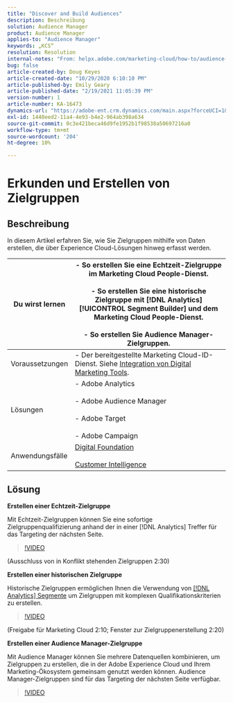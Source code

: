 ```yaml
---
title: "Discover and Build Audiences"
description: Beschreibung
solution: Audience Manager
product: Audience Manager
applies-to: "Audience Manager"
keywords: „KCS“
resolution: Resolution
internal-notes: "From: helpx.adobe.com/marketing-cloud/how-to/audience-discovery.html"
bug: false
article-created-by: Doug Keyes
article-created-date: "10/29/2020 6:10:10 PM"
article-published-by: Emily Geary
article-published-date: "2/19/2021 11:05:39 PM"
version-number: 1
article-number: KA-16473
dynamics-url: "https://adobe-ent.crm.dynamics.com/main.aspx?forceUCI=1&pagetype=entityrecord&etn=knowledgearticle&id=279bbdfa-111a-eb11-a813-000d3a5937f3"
exl-id: 1440eed2-11a4-4e93-b4e2-964ab398a634
source-git-commit: 0c3e421beca46d9fe1952b1f98538a50697216a0
workflow-type: tm+mt
source-wordcount: '204'
ht-degree: 10%

---
```


# Erkunden und Erstellen von Zielgruppen

## Beschreibung


In diesem Artikel erfahren Sie, wie Sie Zielgruppen mithilfe von Daten erstellen, die über Experience Cloud-Lösungen hinweg erfasst werden.


| Du wirst lernen | - So erstellen Sie eine Echtzeit-Zielgruppe im Marketing Cloud People-Dienst.<br><br>- So erstellen Sie eine historische Zielgruppe mit [!DNL Analytics] [!UICONTROL Segment Builder] und dem Marketing Cloud People-Dienst.<br><br>- So erstellen Sie Audience Manager-Zielgruppen. |
| --- | --- |
| Voraussetzungen | - Der bereitgestellte Marketing Cloud-ID-Dienst. Siehe [Integration von Digital Marketing Tools](https://helpx.adobe.com/marketing-cloud/how-to/tool-integration.html). |
| Lösungen | - Adobe Analytics<br><br>- Adobe Audience Manager<br><br>- Adobe Target<br><br>- Adobe Campaign |
| Anwendungsfälle | [Digital Foundation](https://helpx.adobe.com/marketing-cloud/how-to/digital-foundation.html)<br><br>[Customer Intelligence](https://helpx.adobe.com/marketing-cloud/how-to/customer-intelligence.html) |





## Lösung


<b>Erstellen einer Echtzeit-Zielgruppe</b>

Mit Echtzeit-Zielgruppen können Sie eine sofortige Zielgruppenqualifizierung anhand der in einer [!DNL Analytics] Treffer für das Targeting der nächsten Seite.




>[!VIDEO](https://video.tv.adobe.com/v/17804t1/)


(Ausschluss von in Konflikt stehenden Zielgruppen 2:30)



<b>Erstellen einer historischen Zielgruppe</b>

Historische Zielgruppen ermöglichen Ihnen die Verwendung von [[!DNL Analytics] Segmente](https://marketing.adobe.com/resources/help/de_DE/analytics/segment/) um Zielgruppen mit komplexen Qualifikationskriterien zu erstellen.




>[!VIDEO](https://video.tv.adobe.com/v/17805/)


(Freigabe für Marketing Cloud 2:10; Fenster zur Zielgruppenerstellung 2:20)

<b>Erstellen einer Audience Manager-Zielgruppe</b>

Mit Audience Manager können Sie mehrere Datenquellen kombinieren, um Zielgruppen zu erstellen, die in der Adobe Experience Cloud und Ihrem Marketing-Ökosystem gemeinsam genutzt werden können. Audience Manager-Zielgruppen sind für das Targeting der nächsten Seite verfügbar.




>[!VIDEO](https://video.tv.adobe.com/v/18113t1/)
